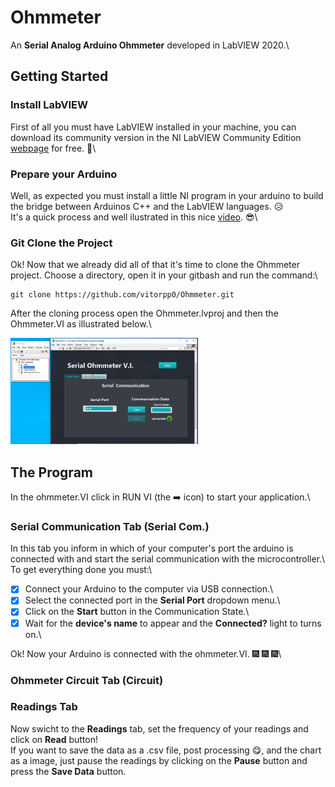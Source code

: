 # Ohmmeter

An **Serial Analog Arduino Ohmmeter** developed in LabVIEW 2020.\

## Getting Started

### Install LabVIEW

First of all you must have LabVIEW installed in your machine, you can download its community version in the NI LabVIEW Community Edition [webpage](https://www.ni.com/pt-br/shop/labview/select-edition/labview-community-edition.html) for free. :star_struck:\

### Prepare your Arduino

Well, as expected you must install a little NI program in your arduino to build the bridge between Arduinos C++ and the LabVIEW languages. 	:disappointed_relieved:\
It's a quick process and well ilustrated in this nice [video](https://www.youtube.com/watch?v=RGRhIQneO6w). :sunglasses:\


### Git Clone the Project

Ok! Now that we already did all of that it's time to clone the Ohmmeter project.  Choose a directory, open it in your gitbash and run the command:\

```
git clone https://github.com/vitorpp0/Ohmmeter.git
```

After the cloning process open the Ohmmeter.lvproj and then the Ohmmeter.VI as illustrated below.\ 

<img src="./Images/opensTheProject.png" width="300px" height="170px" />

## The Program

In the ohmmeter.VI click in RUN VI (the :arrow_right: icon) to start your application.\

### Serial Communication Tab (Serial Com.)

In this tab you inform in which of your computer's port the arduino is connected with and start the serial communication with the microcontroller.\ 
To get everything done you must:\

-[x] Connect your Arduino to the computer via USB connection.\
-[x] Select the connected port in the **Serial Port** dropdown menu.\
-[x] Click on the **Start** button in the Communication State.\
-[x] Wait for the **device's name** to appear and the **Connected?** light to turns on.\ 

Ok! Now your Arduino is connected with the ohmmeter.VI. :fireworks: :fireworks: :fireworks:\

### Ohmmeter Circuit Tab (Circuit)

### Readings Tab
Now swicht to the **Readings** tab, set the frequency of your readings and click on **Read** button!\
If you want to save the data as a .csv file, post processing :yum:, and the chart as a image, just pause the readings by clicking on the **Pause** button and press the **Save Data** button.

